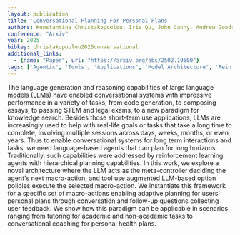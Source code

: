 ```yaml
---
layout: publication
title: 'Conversational Planning For Personal Plans'
authors: Konstantina Christakopoulou, Iris Qu, John Canny, Andrew Goodridge, Cj Adams, Minmin Chen, Maja Matarić
conference: "Arxiv"
year: 2025
bibkey: christakopoulou2025conversational
additional_links:
  - {name: "Paper", url: "https://arxiv.org/abs/2502.19500"}
tags: ['Agentic', 'Tools', 'Applications', 'Model Architecture', 'Reinforcement Learning', 'Agent']
---
```

The language generation and reasoning capabilities of large language models
(LLMs) have enabled conversational systems with impressive performance in a
variety of tasks, from code generation, to composing essays, to passing STEM
and legal exams, to a new paradigm for knowledge search. Besides those
short-term use applications, LLMs are increasingly used to help with real-life
goals or tasks that take a long time to complete, involving multiple sessions
across days, weeks, months, or even years. Thus to enable conversational
systems for long term interactions and tasks, we need language-based agents
that can plan for long horizons. Traditionally, such capabilities were
addressed by reinforcement learning agents with hierarchical planning
capabilities. In this work, we explore a novel architecture where the LLM acts
as the meta-controller deciding the agent's next macro-action, and tool use
augmented LLM-based option policies execute the selected macro-action. We
instantiate this framework for a specific set of macro-actions enabling
adaptive planning for users' personal plans through conversation and follow-up
questions collecting user feedback. We show how this paradigm can be applicable
in scenarios ranging from tutoring for academic and non-academic tasks to
conversational coaching for personal health plans.
